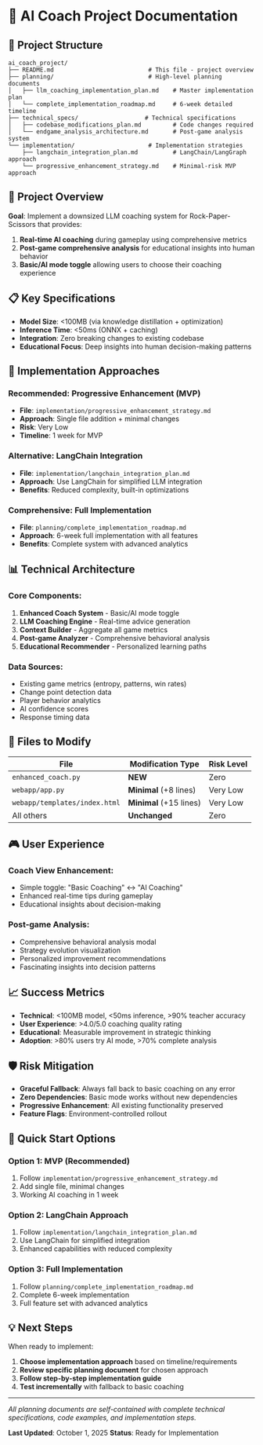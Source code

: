 # 🧠 AI Coach Project Documentation

## 📁 Project Structure

```
ai_coach_project/
├── README.md                           # This file - project overview
├── planning/                           # High-level planning documents
│   ├── llm_coaching_implementation_plan.md    # Master implementation plan
│   └── complete_implementation_roadmap.md     # 6-week detailed timeline
├── technical_specs/                   # Technical specifications
│   ├── codebase_modifications_plan.md         # Code changes required
│   └── endgame_analysis_architecture.md       # Post-game analysis system
└── implementation/                     # Implementation strategies
    ├── langchain_integration_plan.md          # LangChain/LangGraph approach
    └── progressive_enhancement_strategy.md    # Minimal-risk MVP approach
```

## 🎯 Project Overview

**Goal**: Implement a downsized LLM coaching system for Rock-Paper-Scissors that provides:
1. **Real-time AI coaching** during gameplay using comprehensive metrics
2. **Post-game comprehensive analysis** for educational insights into human behavior
3. **Basic/AI mode toggle** allowing users to choose their coaching experience

## 📋 Key Specifications

- **Model Size**: <100MB (via knowledge distillation + optimization)
- **Inference Time**: <50ms (ONNX + caching)
- **Integration**: Zero breaking changes to existing codebase
- **Educational Focus**: Deep insights into human decision-making patterns

## 🚀 Implementation Approaches

### **Recommended: Progressive Enhancement (MVP)**
- **File**: `implementation/progressive_enhancement_strategy.md`
- **Approach**: Single file addition + minimal changes
- **Risk**: Very Low
- **Timeline**: 1 week for MVP

### **Alternative: LangChain Integration** 
- **File**: `implementation/langchain_integration_plan.md`
- **Approach**: Use LangChain for simplified LLM integration
- **Benefits**: Reduced complexity, built-in optimizations

### **Comprehensive: Full Implementation**
- **File**: `planning/complete_implementation_roadmap.md`
- **Approach**: 6-week full implementation with all features
- **Benefits**: Complete system with advanced analytics

## 📊 Technical Architecture

### **Core Components**:
1. **Enhanced Coach System** - Basic/AI mode toggle
2. **LLM Coaching Engine** - Real-time advice generation
3. **Context Builder** - Aggregate all game metrics
4. **Post-game Analyzer** - Comprehensive behavioral analysis
5. **Educational Recommender** - Personalized learning paths

### **Data Sources**:
- Existing game metrics (entropy, patterns, win rates)
- Change point detection data
- Player behavior analytics  
- AI confidence scores
- Response timing data

## 🔧 Files to Modify

| File | Modification Type | Risk Level |
|------|------------------|------------|
| `enhanced_coach.py` | **NEW** | Zero |
| `webapp/app.py` | **Minimal** (+8 lines) | Very Low |
| `webapp/templates/index.html` | **Minimal** (+15 lines) | Very Low |
| All others | **Unchanged** | Zero |

## 🎮 User Experience

### **Coach View Enhancement**:
- Simple toggle: "Basic Coaching" ↔ "AI Coaching"
- Enhanced real-time tips during gameplay
- Educational insights about decision-making

### **Post-game Analysis**:
- Comprehensive behavioral analysis modal
- Strategy evolution visualization
- Personalized improvement recommendations
- Fascinating insights into decision patterns

## 📈 Success Metrics

- **Technical**: <100MB model, <50ms inference, >90% teacher accuracy
- **User Experience**: >4.0/5.0 coaching quality rating
- **Educational**: Measurable improvement in strategic thinking
- **Adoption**: >80% users try AI mode, >70% complete analysis

## 🛡️ Risk Mitigation

- **Graceful Fallback**: Always fall back to basic coaching on any error
- **Zero Dependencies**: Basic mode works without new dependencies
- **Progressive Enhancement**: All existing functionality preserved
- **Feature Flags**: Environment-controlled rollout

## 📅 Quick Start Options

### **Option 1: MVP (Recommended)**
1. Follow `implementation/progressive_enhancement_strategy.md`
2. Add single file, minimal changes
3. Working AI coaching in 1 week

### **Option 2: LangChain Approach**
1. Follow `implementation/langchain_integration_plan.md`
2. Use LangChain for simplified integration
3. Enhanced capabilities with reduced complexity

### **Option 3: Full Implementation**
1. Follow `planning/complete_implementation_roadmap.md`
2. Complete 6-week implementation
3. Full feature set with advanced analytics

## 💡 Next Steps

When ready to implement:

1. **Choose implementation approach** based on timeline/requirements
2. **Review specific planning document** for chosen approach
3. **Follow step-by-step implementation guide**
4. **Test incrementally** with fallback to basic coaching

---

*All planning documents are self-contained with complete technical specifications, code examples, and implementation steps.*

**Last Updated**: October 1, 2025
**Status**: Ready for Implementation
